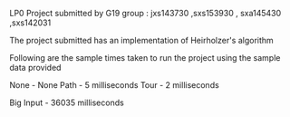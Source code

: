 LP0 Project submitted by G19 group : jxs143730 ,sxs153930 , sxa145430 ,sxs142031


The project submitted has an implementation of Heirholzer's algorithm

Following are the sample times taken to run the project using the sample data provided

None - None 
Path - 5 milliseconds
Tour - 2 milliseconds

Big Input - 36035 milliseconds

